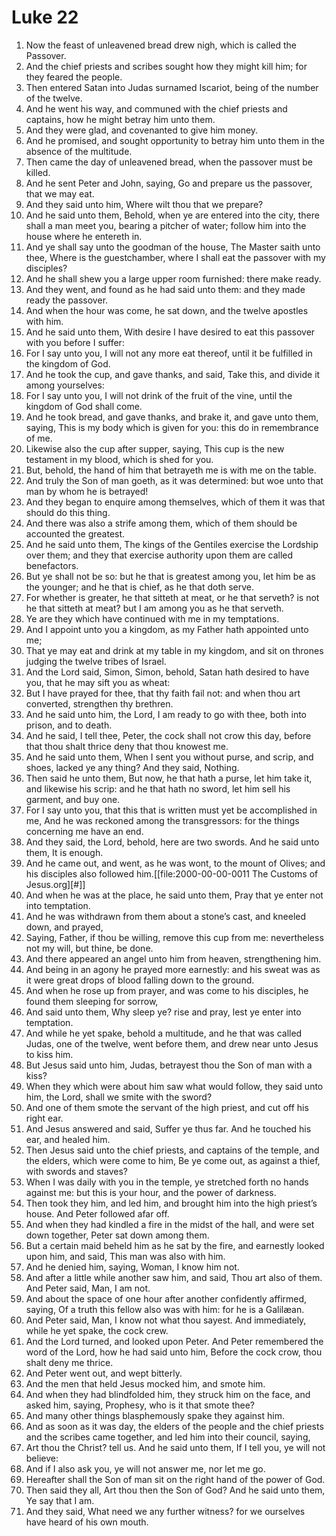﻿# Luke 22
1. Now the feast of unleavened bread drew nigh, which is called the Passover. 
2. And the chief priests and scribes sought how they might kill him; for they feared the people. 
3.  Then entered Satan into Judas surnamed Iscariot, being of the number of the twelve. 
4. And he went his way, and communed with the chief priests and captains, how he might betray him unto them. 
5. And they were glad, and covenanted to give him money. 
6. And he promised, and sought opportunity to betray him unto them in the absence of the multitude. 
7.  Then came the day of unleavened bread, when the passover must be killed. 
8. And he sent Peter and John, saying, Go and prepare us the passover, that we may eat. 
9. And they said unto him, Where wilt thou that we prepare? 
10. And he said unto them, Behold, when ye are entered into the city, there shall a man meet you, bearing a pitcher of water; follow him into the house where he entereth in. 
11. And ye shall say unto the goodman of the house, The Master saith unto thee, Where is the guestchamber, where I shall eat the passover with my disciples? 
12. And he shall shew you a large upper room furnished: there make ready. 
13. And they went, and found as he had said unto them: and they made ready the passover. 
14. And when the hour was come, he sat down, and the twelve apostles with him. 
15. And he said unto them, With desire I have desired to eat this passover with you before I suffer: 
16. For I say unto you, I will not any more eat thereof, until it be fulfilled in the kingdom of God. 
17. And he took the cup, and gave thanks, and said, Take this, and divide it among yourselves: 
18. For I say unto you, I will not drink of the fruit of the vine, until the kingdom of God shall come. 
19.  And he took bread, and gave thanks, and brake it, and gave unto them, saying, This is my body which is given for you: this do in remembrance of me. 
20. Likewise also the cup after supper, saying, This cup is the new testament in my blood, which is shed for you. 
21.  But, behold, the hand of him that betrayeth me is with me on the table. 
22. And truly the Son of man goeth, as it was determined: but woe unto that man by whom he is betrayed! 
23. And they began to enquire among themselves, which of them it was that should do this thing. 
24.  And there was also a strife among them, which of them should be accounted the greatest. 
25. And he said unto them, The kings of the Gentiles exercise the Lordship over them; and they that exercise authority upon them are called benefactors. 
26. But ye shall not be so: but he that is greatest among you, let him be as the younger; and he that is chief, as he that doth serve. 
27. For whether is greater, he that sitteth at meat, or he that serveth? is not he that sitteth at meat? but I am among you as he that serveth. 
28. Ye are they which have continued with me in my temptations. 
29. And I appoint unto you a kingdom, as my Father hath appointed unto me; 
30. That ye may eat and drink at my table in my kingdom, and sit on thrones judging the twelve tribes of Israel. 
31.  And the Lord said, Simon, Simon, behold, Satan hath desired to have you, that he may sift you as wheat: 
32. But I have prayed for thee, that thy faith fail not: and when thou art converted, strengthen thy brethren. 
33. And he said unto him, the Lord, I am ready to go with thee, both into prison, and to death. 
34. And he said, I tell thee, Peter, the cock shall not crow this day, before that thou shalt thrice deny that thou knowest me. 
35. And he said unto them, When I sent you without purse, and scrip, and shoes, lacked ye any thing? And they said, Nothing. 
36. Then said he unto them, But now, he that hath a purse, let him take it, and likewise his scrip: and he that hath no sword, let him sell his garment, and buy one. 
37. For I say unto you, that this that is written must yet be accomplished in me, And he was reckoned among the transgressors: for the things concerning me have an end. 
38. And they said, the Lord, behold, here are two swords. And he said unto them, It is enough. 
39.  And he came out, and went, as he was wont, to the mount of Olives; and his disciples also followed him.[[file:2000-00-00-0011 The Customs of Jesus.org][#]] 
40. And when he was at the place, he said unto them, Pray that ye enter not into temptation. 
41. And he was withdrawn from them about a stone’s cast, and kneeled down, and prayed, 
42. Saying, Father, if thou be willing, remove this cup from me: nevertheless not my will, but thine, be done. 
43. And there appeared an angel unto him from heaven, strengthening him. 
44. And being in an agony he prayed more earnestly: and his sweat was as it were great drops of blood falling down to the ground. 
45. And when he rose up from prayer, and was come to his disciples, he found them sleeping for sorrow, 
46. And said unto them, Why sleep ye? rise and pray, lest ye enter into temptation. 
47.  And while he yet spake, behold a multitude, and he that was called Judas, one of the twelve, went before them, and drew near unto Jesus to kiss him. 
48. But Jesus said unto him, Judas, betrayest thou the Son of man with a kiss? 
49. When they which were about him saw what would follow, they said unto him, the Lord, shall we smite with the sword? 
50.  And one of them smote the servant of the high priest, and cut off his right ear. 
51. And Jesus answered and said, Suffer ye thus far. And he touched his ear, and healed him. 
52. Then Jesus said unto the chief priests, and captains of the temple, and the elders, which were come to him, Be ye come out, as against a thief, with swords and staves? 
53. When I was daily with you in the temple, ye stretched forth no hands against me: but this is your hour, and the power of darkness. 
54.  Then took they him, and led him, and brought him into the high priest’s house. And Peter followed afar off. 
55. And when they had kindled a fire in the midst of the hall, and were set down together, Peter sat down among them. 
56. But a certain maid beheld him as he sat by the fire, and earnestly looked upon him, and said, This man was also with him. 
57. And he denied him, saying, Woman, I know him not. 
58. And after a little while another saw him, and said, Thou art also of them. And Peter said, Man, I am not. 
59. And about the space of one hour after another confidently affirmed, saying, Of a truth this fellow also was with him: for he is a Galilæan. 
60. And Peter said, Man, I know not what thou sayest. And immediately, while he yet spake, the cock crew. 
61. And the Lord turned, and looked upon Peter. And Peter remembered the word of the Lord, how he had said unto him, Before the cock crow, thou shalt deny me thrice. 
62. And Peter went out, and wept bitterly. 
63.  And the men that held Jesus mocked him, and smote him. 
64. And when they had blindfolded him, they struck him on the face, and asked him, saying, Prophesy, who is it that smote thee? 
65. And many other things blasphemously spake they against him. 
66.  And as soon as it was day, the elders of the people and the chief priests and the scribes came together, and led him into their council, saying, 
67. Art thou the Christ? tell us. And he said unto them, If I tell you, ye will not believe: 
68. And if I also ask you, ye will not answer me, nor let me go. 
69. Hereafter shall the Son of man sit on the right hand of the power of God. 
70. Then said they all, Art thou then the Son of God? And he said unto them, Ye say that I am. 
71. And they said, What need we any further witness? for we ourselves have heard of his own mouth. 
